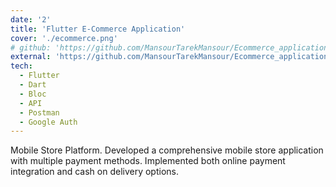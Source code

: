 ```yaml
---
date: '2'
title: 'Flutter E-Commerce Application'
cover: './ecommerce.png'
# github: 'https://github.com/MansourTarekMansour/Ecommerce_application'
external: 'https://github.com/MansourTarekMansour/Ecommerce_application'
tech:
  - Flutter
  - Dart
  - Bloc
  - API
  - Postman
  - Google Auth
---
```


Mobile Store Platform.
Developed a comprehensive mobile store application with multiple payment methods.
Implemented both online payment integration and cash on delivery options.
